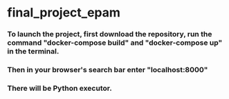 # final_project_epam

### To launch the project, first download the repository, run the command "docker-compose build" and "docker-compose up" in the terminal.
### Then in your browser's search bar enter "localhost:8000" 
### There will be Python executor.
